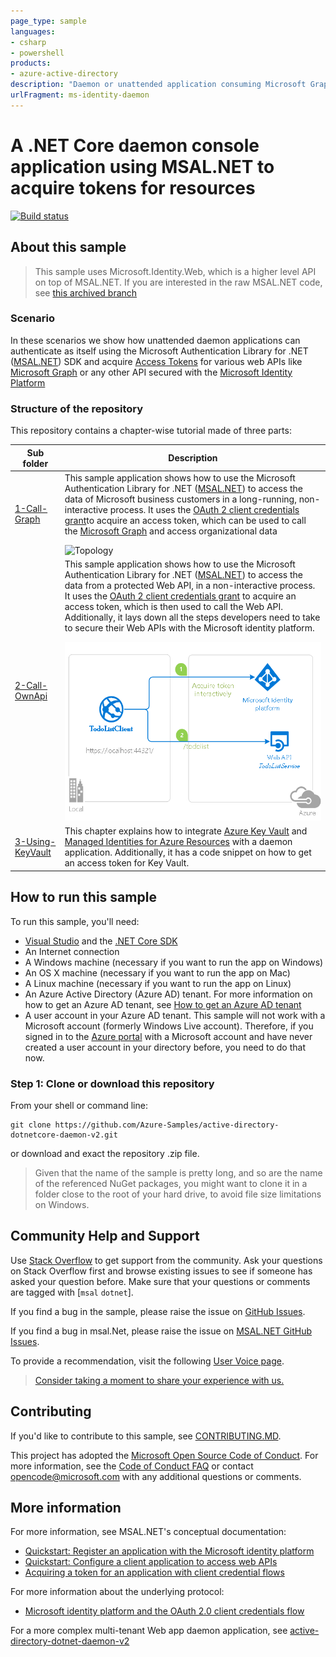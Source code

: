 ```yaml
---
page_type: sample
languages:
- csharp
- powershell
products:
- azure-active-directory
description: "Daemon or unattended application consuming Microsoft Graph or your own Web Apis using Microsoft Identity Platform to acquire tokens."
urlFragment: ms-identity-daemon
---
```


# A .NET Core daemon console application using MSAL.NET to acquire tokens for resources

[![Build status](https://identitydivision.visualstudio.com/IDDP/_apis/build/status/AAD%20Samples/.NET%20client%20samples/active-directory-dotnetcore-daemon-v2%20CI)](https://identitydivision.visualstudio.com/IDDP/_build/latest?definitionId=695)

## About this sample

> This sample uses Microsoft.Identity.Web, which is a higher level API on top of MSAL.NET. If you are interested in the raw MSAL.NET code, see [this archived branch](https://github.com/Azure-Samples/active-directory-dotnetcore-daemon-v2/tree/withMsal)

### Scenario

In these scenarios we show how unattended daemon applications can authenticate as itself using the Microsoft Authentication Library for .NET ([MSAL.NET](https://aka.ms/msal-net)) SDK and acquire [Access Tokens](https://aka.ms/access-tokens) for various web APIs like [Microsoft Graph](https://aka.ms/msgraph) or any other API secured with the [Microsoft Identity Platform](https://aka.ms/identityplatform)

### Structure of the repository

This repository contains a chapter-wise tutorial made of three parts:

Sub folder                    | Description
----------------------------- | -----------
[1-Call-Graph](https://github.com/Azure-Samples/active-directory-dotnetcore-daemon-v2/tree/master/1-Call-MSGraph) | This sample application shows how to use the Microsoft Authentication Library for .NET ([MSAL.NET](https://aka.ms/msal-net)) to access the data of Microsoft business customers in a long-running, non-interactive process. It uses the [OAuth 2 client credentials grant](https://docs.microsoft.com/azure/active-directory/develop/v2-oauth2-client-creds-grant-flow)to acquire an access token, which can be used to call the [Microsoft Graph](https://aka.ms/msgraph) and access organizational data </p> ![Topology](./1-Call-MSGraph/ReadmeFiles/topology.png)
[2-Call-OwnApi](https://github.com/Azure-Samples/active-directory-dotnetcore-daemon-v2/tree/master/2-Call-OwnApi)  | This sample application shows how to use the Microsoft Authentication Library for .NET ([MSAL.NET](https://aka.ms/msal-net)) to access the data from a protected Web API, in a non-interactive process. It uses the [OAuth 2 client credentials grant](https://docs.microsoft.com/azure/active-directory/develop/v2-oauth2-client-creds-grant-flow) to acquire an access token, which is then used to call the Web API. Additionally, it lays down all the steps developers need to take to secure their Web APIs with the Microsoft identity platform. </p>  ![Topology](./2-Call-OwnApi/ReadmeFiles/topology.png)
[3-Using-KeyVault](https://github.com/Azure-Samples/active-directory-dotnetcore-daemon-v2/tree/master/3-Using-KeyVault)  | This chapter explains how to integrate [Azure Key Vault](https://docs.microsoft.com/azure/key-vault/general/basic-concepts) and [Managed Identities for Azure Resources](https://docs.microsoft.com/azure/active-directory/managed-identities-azure-resources/overview) with a daemon application. Additionally, it has a code snippet on how to get an access token for Key Vault.

## How to run this sample

To run this sample, you'll need:

- [Visual Studio](https://aka.ms/vsdownload) and the [.NET Core SDK](https://www.microsoft.com/net/learn/get-started)
- An Internet connection
- A Windows machine (necessary if you want to run the app on Windows)
- An OS X machine (necessary if you want to run the app on Mac)
- A Linux machine (necessary if you want to run the app on Linux)
- An Azure Active Directory (Azure AD) tenant. For more information on how to get an Azure AD tenant, see [How to get an Azure AD tenant](https://azure.microsoft.com/documentation/articles/active-directory-howto-tenant/)
- A user account in your Azure AD tenant. This sample will not work with a Microsoft account (formerly Windows Live account). Therefore, if you signed in to the [Azure portal](https://portal.azure.com) with a Microsoft account and have never created a user account in your directory before, you need to do that now.

### Step 1:  Clone or download this repository

From your shell or command line:

```Shell
git clone https://github.com/Azure-Samples/active-directory-dotnetcore-daemon-v2.git
```

or download and exact the repository .zip file.

> Given that the name of the sample is pretty long, and so are the name of the referenced NuGet packages, you might want to clone it in a folder close to the root of your hard drive, to avoid file size limitations on Windows.

## Community Help and Support

Use [Stack Overflow](http://stackoverflow.com/questions/tagged/msal) to get support from the community.
Ask your questions on Stack Overflow first and browse existing issues to see if someone has asked your question before.
Make sure that your questions or comments are tagged with [`msal` `dotnet`].

If you find a bug in the sample, please raise the issue on [GitHub Issues](https://github.com/Azure-Samples/active-directory-dotnetcore-daemon-v2/issues).

If you find a bug in msal.Net, please raise the issue on [MSAL.NET GitHub Issues](https://github.com/AzureAD/microsoft-authentication-library-for-dotnet/issues).

To provide a recommendation, visit the following [User Voice page](https://feedback.azure.com/forums/169401-azure-active-directory).

> [Consider taking a moment to share your experience with us.](https://forms.office.com/Pages/ResponsePage.aspx?id=v4j5cvGGr0GRqy180BHbRy8G199fkJNDjJ9kJaxUJIhUNUJGSDU1UkxFMlRSWUxGVTlFVkpGT0tOTi4u)

## Contributing

If you'd like to contribute to this sample, see [CONTRIBUTING.MD](https://github.com/Azure-Samples/active-directory-dotnetcore-daemon-v2/blob/master/CONTRIBUTING.md).

This project has adopted the [Microsoft Open Source Code of Conduct](https://opensource.microsoft.com/codeofconduct/). For more information, see the [Code of Conduct FAQ](https://opensource.microsoft.com/codeofconduct/faq/) or contact [opencode@microsoft.com](mailto:opencode@microsoft.com) with any additional questions or comments.

## More information

For more information, see MSAL.NET's conceptual documentation:

- [Quickstart: Register an application with the Microsoft identity platform](https://docs.microsoft.com/azure/active-directory/develop/quickstart-register-app)
- [Quickstart: Configure a client application to access web APIs](https://docs.microsoft.com/azure/active-directory/develop/quickstart-configure-app-access-web-apis)
- [Acquiring a token for an application with client credential flows](https://aka.ms/msal-net-client-credentials)

For more information about the underlying protocol:

- [Microsoft identity platform and the OAuth 2.0 client credentials flow](https://docs.microsoft.com/azure/active-directory/develop/v2-oauth2-client-creds-grant-flow)

For a more complex multi-tenant Web app daemon application, see [active-directory-dotnet-daemon-v2](https://github.com/Azure-Samples/active-directory-dotnet-daemon-v2)
